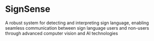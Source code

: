 # SignSense
A robust system for detecting and interpreting sign language, enabling seamless communication between sign language users and non-users through advanced computer vision and AI technologies

